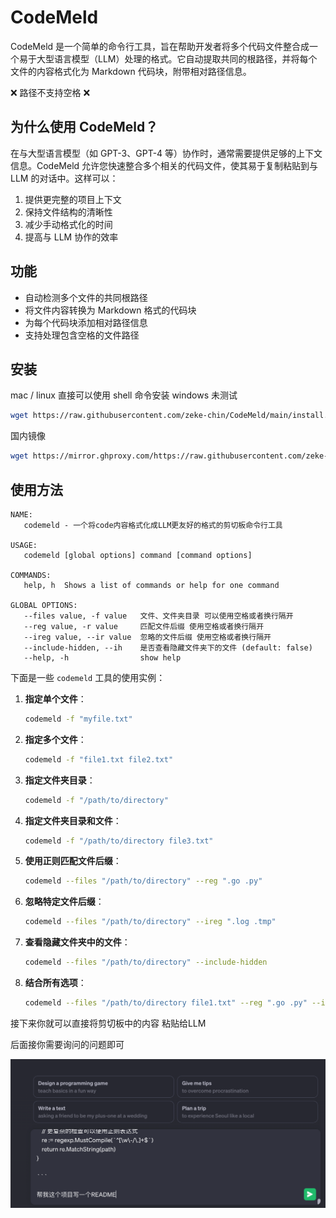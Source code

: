 # CodeMeld

CodeMeld 是一个简单的命令行工具，旨在帮助开发者将多个代码文件整合成一个易于大型语言模型（LLM）处理的格式。它自动提取共同的根路径，并将每个文件的内容格式化为 Markdown 代码块，附带相对路径信息。

❌ 路径不支持空格 ❌

## 为什么使用 CodeMeld？

在与大型语言模型（如 GPT-3、GPT-4 等）协作时，通常需要提供足够的上下文信息。CodeMeld 允许您快速整合多个相关的代码文件，使其易于复制粘贴到与 LLM 的对话中。这样可以：

1. 提供更完整的项目上下文
2. 保持文件结构的清晰性
3. 减少手动格式化的时间
4. 提高与 LLM 协作的效率

## 功能

- 自动检测多个文件的共同根路径
- 将文件内容转换为 Markdown 格式的代码块
- 为每个代码块添加相对路径信息
- 支持处理包含空格的文件路径

## 安装

mac / linux 直接可以使用 shell 命令安装 windows 未测试

```sh
wget https://raw.githubusercontent.com/zeke-chin/CodeMeld/main/install.sh -O ~/codemeld.install.sh && chmod +X ~/codemeld.install.sh && sh ~/codemeld.install.sh && rm ~/codemeld.install.sh && codemeld -v
```

国内镜像

```sh
wget https://mirror.ghproxy.com/https://raw.githubusercontent.com/zeke-chin/CodeMeld/main/install.sh -O ~/codemeld.install.sh && chmod +X ~/codemeld.install.sh && sh ~/codemeld.install.sh && rm ~/codemeld.install.sh && codemeld -v
```

## 使用方法
```shell
NAME:
   codemeld - 一个将code内容格式化成LLM更友好的格式的剪切板命令行工具

USAGE:
   codemeld [global options] command [command options]

COMMANDS:
   help, h  Shows a list of commands or help for one command

GLOBAL OPTIONS:
   --files value, -f value   文件、文件夹目录 可以使用空格或者换行隔开
   --reg value, -r value     匹配文件后缀 使用空格或者换行隔开
   --ireg value, --ir value  忽略的文件后缀 使用空格或者换行隔开
   --include-hidden, --ih    是否查看隐藏文件夹下的文件 (default: false)
   --help, -h                show help
```
下面是一些 `codemeld` 工具的使用实例：

1. **指定单个文件**：
   ```sh
   codemeld -f "myfile.txt"
   ```

2. **指定多个文件**：
   ```sh
   codemeld -f "file1.txt file2.txt"
   ```

3. **指定文件夹目录**：
   ```sh
   codemeld -f "/path/to/directory"
   ```

4. **指定文件夹目录和文件**：
   ```sh
   codemeld -f "/path/to/directory file3.txt"
   ```

5. **使用正则匹配文件后缀**：
   ```sh
   codemeld --files "/path/to/directory" --reg ".go .py"
   ```

6. **忽略特定文件后缀**：
   ```sh
   codemeld --files "/path/to/directory" --ireg ".log .tmp"
   ```

7. **查看隐藏文件夹中的文件**：
   ```sh
   codemeld --files "/path/to/directory" --include-hidden
   ```

8. **结合所有选项**：
   ```sh
   codemeld --files "/path/to/directory file1.txt" --reg ".go .py" --ireg ".log" --include-hidden
   ```


接下来你就可以直接将剪切板中的内容 粘贴给LLM

后面接你需要询问的问题即可

![image-20240802163120303](./assets/image-20240802163120303.png)
